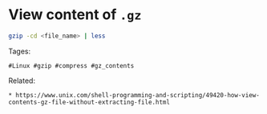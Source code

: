 # View content of ```.gz```

```bash
gzip -cd <file_name> | less
```

Tages:
```
#Linux #gzip #compress #gz_contents
```

Related:
```
* https://www.unix.com/shell-programming-and-scripting/49420-how-view-contents-gz-file-without-extracting-file.html
```
